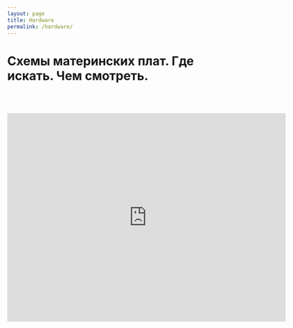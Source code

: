 ```yaml
---
layout: page
title: Hardware
permalink: /hardware/
---
```


# Схемы материнских плат. Где искать. Чем смотреть.


<br/>
<br/>



<br/>

<div align="center">
    <iframe width="640" height="480" src="https://www.youtube.com/embed/b97jSHxpU_8" frameborder="0" allowfullscreen></iframe>
</div>
